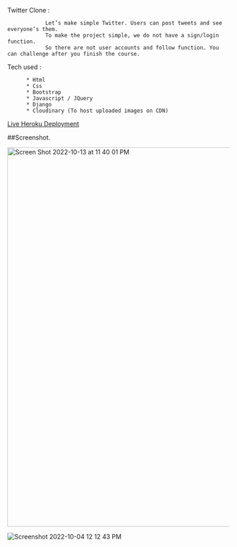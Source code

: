 Twitter Clone :

                Let’s make simple Twitter. Users can post tweets and see everyone’s them.
                To make the project simple, we do not have a sign/login function.
                So there are not user accounts and follow function. You can challenge after you finish the course.





Tech used :

          * Html
          * Css
          * Bootstrap
          * Javascript / JQuery
          * Django
          * Cloudinary (To host uploaded images on CDN)
          
          
 [Live Heroku Deployment]()
 
 
##Screenshot. 





<img width="861" alt="Screen Shot 2022-10-13 at 11 40 01 PM" src="https://user-images.githubusercontent.com/108005917/195757123-ece9b4fa-85c0-45fe-aa6c-146dee3ad88f.png">

![Screenshot 2022-10-04 12 12 43 PM]()



